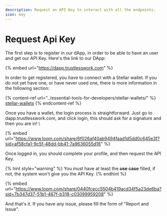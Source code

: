 ```yaml
---
description: Request an API Key to interact with all the endpoints.
icon: key
---
```


# Request Api Key

The first step is to register in our dApp, in order to be able to have an user and get our API Key. Here's the link to our DApp:&#x20;

{% embed url="https://dapp.trustlesswork.com" %}

In order to get registered,  you have to connect with a Stellar wallet. If you do not yet have one, or have never used one, there is more information in the following section:&#x20;

{% content-ref url="../essential-tools-for-developers/stellar-wallets/" %}
[stellar-wallets](../essential-tools-for-developers/stellar-wallets/)
{% endcontent-ref %}

Once you have a wallet, the login process is straightforward. Just go to dapp.trustlesswork.com, and click login, this should ask for a signature and then you are in! \


{% embed url="https://www.loom.com/share/6f026af40ab9494faad1d5dd0c645e3f?sid=af58cfa1-9c5f-48dd-bb41-7a9636055d16" %}

Once logged in, you should complete your profile, and then request the API Key.

{% hint style="warning" %}
You must have at least the **use case** filled, if not, the system won't give you the API Key.
{% endhint %}

{% embed url="https://www.loom.com/share/0440fcecc5504b419acd34f5a23de6ba?sid=7b347d37-51b1-467f-b318-c03099959208" %}

And that's it. If you have any issue, please fill the form of "Report and Issue".
